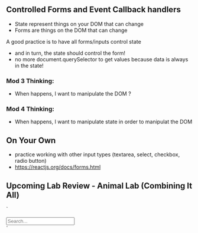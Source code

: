 ## Controlled Forms and Event Callback handlers
- State represent things on your DOM that can change 
- Forms are things on the DOM that can change

A good practice is to have all forms/inputs control state
 - and in turn, the state should control the form!
 - no more document.querySelector to get values because data is always in the state!




### Mod 3 Thinking:
 - When <some event> happens, I want to manipulate the DOM <how>?

### Mod 4 Thinking: 
 - When <some event> happens, I want to manipulate state in order to manipulat the DOM

 

## On Your Own
- practice working with other input types (textarea, select, checkbox, radio button)
- https://reactjs.org/docs/forms.html

## Upcoming Lab Review - Animal Lab (Combining It All)





















`<div className="right menu">
  <div className="item">
    <input className="ui search" placeholder="Search..." />
  </div>
</div>`